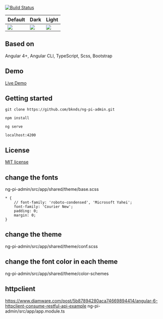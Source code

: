 
[![Build Status](https://travis-ci.org/bknds/ng-pi-admin.svg?branch=master)](https://travis-ci.org/bknds/ng-pi-admin)


Default | Dark | Light
---|---|---
![](https://raw.githubusercontent.com/bknds/ng-pi-admin/master/default.png) |![](https://raw.githubusercontent.com/bknds/ng-pi-admin/master/dark.png) | ![](https://raw.githubusercontent.com/bknds/ng-pi-admin/master/light.png)



## Based on
Angular 4+, Angular CLI, TypeScript, Scss, Bootstrap

## Demo

[Live Demo](http://treesflower.com/ng-pi-admin)

## Getting started
```
git clone https://github.com/bknds/ng-pi-admin.git

npm install

ng serve

localhost:4200
```

## License
[MIT license](LICENSE)



## change the fonts
ng-pi-admin/src/app/shared/theme/base.scss
```
* {
    // font-family: 'roboto-condensed', 'Microsoft Yahei';
    font-family: 'Courier New';
    padding: 0;
    margin: 0;
}
```

## change the theme
ng-pi-admin/src/app/shared/theme/conf.scss

## change the font color in each theme
ng-pi-admin/src/app/shared/theme/color-schemes



## httpclient
https://www.djamware.com/post/5b87894280aca74669894414/angular-6-httpclient-consume-restful-api-example
ng-pi-admin/src/app/app.module.ts
